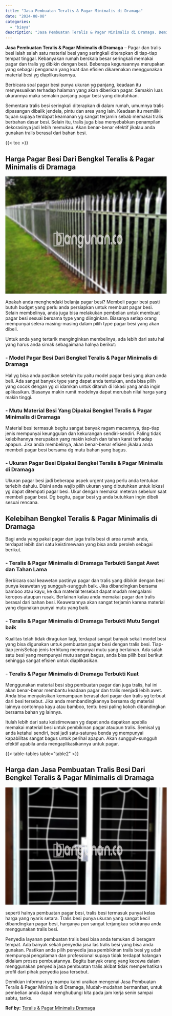 ```yaml
---
title: "Jasa Pembuatan Teralis & Pagar Minimalis di Dramaga"
date: "2024-08-08"
categories: 
  - "biaya"
description: "Jasa Pembuatan Teralis & Pagar Minimalis di Dramaga. Demikian informasi yg mampu kami uraikan mengenai Jasa Pembuatan Teralis & Pagar Minimalis di Dramaga, M..."
---
```


**Jasa Pembuatan Teralis & Pagar Minimalis di Dramaga** – Pagar dan tralis besi ialah salah satu material besi yang seringkali diterapkan di tiap-tiap tempat tinggal. Kebanyakan rumah berskala besar seringkali memakai pagar dan tralis yg dibikin dengan besi. Beberapa kegunaannya merupakan yang sebagai pengaman yang kuat dan efisien dikarenakan menggunakan material besi yg diaplikasikannya.

Berbicara soal pagar besi punya ukuran yg panjang, keadaan itu menyesuaikan terhadap halaman yang akan diberikan pagar. Semakin luas ukurannya maka semakin panjang pagar besi yang dibutuhkan.

Sementara tralis besi seringkali diterapkan di dalam rumah, umumnya tralis dipasangan dibalik jendela, pintu dan area yang lain. Keadaan itu memiliki tujuan supaya terdapat keamanan yg sangat terjamin sebab memakai tralis berbahan dasar besi. Selain itu, tralis juga bisa menyebabkan penampilan dekorasinya jadi lebih memukau. Akan benar-benar efektif jikalau anda gunakan tralis berasal dari bahan besi.

{{< toc >}}

## Harga Pagar Besi Dari Bengkel Teralis & Pagar Minimalis di Dramaga

![Jasa Pembuatan Teralis & Pagar Minimalis di Dramaga](/images/pagar-minimalis-murah-34.png)

Apakah anda menghendaki belanja pagar besi? Membeli pagar besi pasti butuh budget yang perlu anda persiapkan untuk membuat pagar besi. Selain membelinya, anda juga bisa melakukan pembelian untuk membuat pagar besi sesuai bersama type yang diinginkan. Biasanya setiap orang mempunyai selera masing-masing dalam pilih type pagar besi yang akan dibeli.

Untuk anda yang tertarik menginginkan membelinya, ada lebih dari satu hal yang harus anda simak sebagaimana halnya berikut:
### \- Model Pagar Besi Dari Bengkel Teralis & Pagar Minimalis di Dramaga

Hal yg bisa anda pastikan setelah itu yaitu model pagar besi yang akan anda beli. Ada sangat banyak type yang dapat anda tentukan, anda bisa pilih yang cocok dengan yg di idamkan untuk ditaruh di lokasi yang anda ingin aplikasikan. Biasanya makin rumit modelnya dapat merubah nilai harga yang makin tinggi.

### \- Mutu Material Besi Yang Dipakai Bengkel Teralis & Pagar Minimalis di Dramaga

Material besi termasuk begitu sangat banyak ragam macamnya, tiap-tiap jenis mempunyai keunggulan dan kekurangan sendiri-sendiri. Paling tidak kelebihannya merupakan yang makin kokoh dan tahan karat terhadap apapun. Jika anda membelinya, akan benar-benar efisien jikalau anda membeli pagar besi bersama dg mutu bahan yang bagus.

### \- Ukuran Pagar Besi Dipakai Bengkel Teralis & Pagar Minimalis di Dramaga

Ukuran pagar besi jadi beberapa aspek urgent yang perlu anda tentukan terlebih dahulu. Disini anda wajib pilih ukuran yang dibutuhkan untuk lokasi yg dapat ditempati pagar besi. Ukur dengan memakai meteran sebelum saat membeli pagar besi. Dg begitu, pagar besi yg anda butuhkan ingin dibeli sesuai rencana.

## Kelebihan Bengkel Teralis & Pagar Minimalis di Dramaga

Bagi anda yang pakai pagar dan juga tralis besi di area rumah anda, terdapat lebih dari satu keistimewaan yang bisa anda peroleh sebagai berikut.

### \- Teralis & Pagar Minimalis di Dramaga Terbukti Sangat Awet dan Tahan Lama

Berbicara soal keawetan pastinya pagar dan tralis yang dibikin dengan besi punya keawetan yg sungguh-sungguh baik. Jika dibandingkan bersama bamboo atau kayu, ke dua material tersebut dapat mudah mengalami keropos ataupun rusak. Berlainan kalau anda memakai pagar dan tralis berasal dari bahan besi. Keawetannya akan sangat terjamin karena material yang digunakan punyai mutu yang baik.

### \- Teralis & Pagar Minimalis di Dramaga Terbukti Mutu Sangat baik

Kualitas telah tidak diragukan lagi, terdapat sangat banyak sekali model besi yang bisa digunakan untuk pembuatan pagar besi dengan tralis besi. Tiap-tiap jenisSetiap jenis terhitung mempunyai mutu yang berlainan. Ada salah satu besi yang mempunyai mutu sangat bagus, anda bisa pilih besi berikut sehingga sangat efisien untuk diaplikasikan.

### \- Teralis & Pagar Minimalis di Dramaga Terbukti Kuat

Menggunakan material besi sbg pembuatan pagar dan juga tralis, hal ini akan benar-benar membantu keadaan pagar dan tralis menjadi lebih awet. Anda bisa menyaksikan kemampuan berasal dari pagar dan tralis yg terbuat dari besi tersebut. Jika anda membandingkannya bersama dg material lainnya contohnya kayu atau bamboo, tentu besi paling kokoh dibandingkan bersama bahan yg lainnya.

Itulah lebih dari satu keistimewaan yg dapat anda dapatkan apabila memakai material besi untuk pembikinan pagar ataupun tralis. Semisal yg anda ketahui sendiri, besi jadi satu-satunya benda yg mempunyai kapabilitas sangat bagus untuk perihal apapun. Akan sungguh-sungguh efektif apabila anda mengaplikasikannya untuk pagar.

{{< table-tables table="table2" >}}

## Harga dan Jasa Pembuatan Tralis Besi Dari Bengkel Teralis & Pagar Minimalis di Dramaga

![Jasa Pembuatan Teralis & Pagar Minimalis di Dramaga](/images/teralis-minimalis-murah-38.png)

seperti halnya pembuatan pagar besi, tralis besi termasuk punyai kelas harga yang nyaris setara. Tralis besi punya ukuran yang sangat kecil dibandingkan pagar besi, harganya pun sangat terjangkau sekiranya anda menggunakan tralis besi.

Penyedia layanan pembuatan tralis besi bisa anda temukan di beragam tempat. Ada banyak sekali penyedia jasa las tralis besi yang bisa anda gunakan. Pastikan anda pilih penyedia jasa pembikinan tralis besi yg udah mempunyai pengalaman dan professional supaya tidak terdapat halangan didalam proses pembuatannya. Begitu banyak orang yang kecewa dalam menggunakan penyedia jasa pembuatan tralis akibat tidak memperhatikan profil dari pihak penyedia jasa tersebut.

Demikian informasi yg mampu kami uraikan mengenai Jasa Pembuatan Teralis & Pagar Minimalis di Dramaga, Mudah-mudahan bermanfaat, untuk pembelian anda dapat menghubungi kita pada jam kerja senin sampai sabtu, tanks.

**Ref by:** [Teralis & Pagar Minimalis Dramaga](https://id.wikipedia.org/wiki/Teralis)
